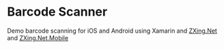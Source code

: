 # Barcode Scanner
Demo barcode scanning for iOS and Android using Xamarin and [ZXing.Net](https://zxingnet.codeplex.com/) and [ZXing.Net.Mobile](https://github.com/Redth/ZXing.Net.Mobilecd)
